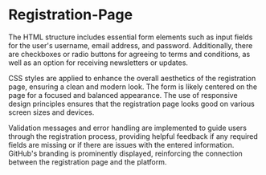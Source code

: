 # Registration-Page

The HTML structure includes essential form elements such as input fields for the user's username, email address, and password. Additionally, there are checkboxes or radio buttons for agreeing to terms and conditions, as well as an option for receiving newsletters or updates.

CSS styles are applied to enhance the overall aesthetics of the registration page, ensuring a clean and modern look. The form is likely centered on the page for a focused and balanced appearance. The use of responsive design principles ensures that the registration page looks good on various screen sizes and devices.

Validation messages and error handling are implemented to guide users through the registration process, providing helpful feedback if any required fields are missing or if there are issues with the entered information. GitHub's branding is prominently displayed, reinforcing the connection between the registration page and the platform.

